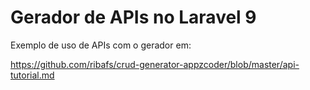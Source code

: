 # Gerador de APIs no Laravel 9

Exemplo de uso de APIs com o gerador em:

https://github.com/ribafs/crud-generator-appzcoder/blob/master/api-tutorial.md



